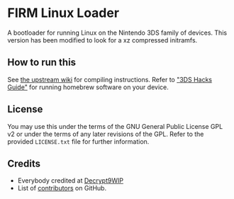 # FIRM Linux Loader

A bootloader for running Linux on the Nintendo 3DS family of devices. This version has been modified to look for a xz compressed initramfs. 

## How to run this

See [the upstream wiki](https://github.com/linux-3ds/firm_linux_loader/wiki) for compiling instructions. Refer to
["3DS Hacks Guide"](https://3ds.hacks.guide) for running homebrew software on your device.

## License
You may use this under the terms of the GNU General Public License GPL v2 or
under the terms of any later revisions of the GPL. Refer to the provided
`LICENSE.txt` file for further information.

## Credits
* Everybody credited at [Decrypt9WIP](https://github.com/d0k3/Decrypt9WIP)
* List of
  [contributors](https://github.com/linux-3ds/firm_linux_loader/graphs/contributors)
  on GitHub.
